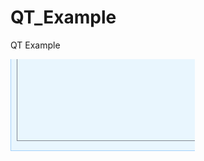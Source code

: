# QT_Example
QT Example

![image](https://github.com/ZYV037/QT_Example/blob/master/tipbox/tooltipbox.gif)
